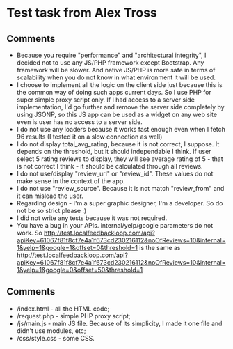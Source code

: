 # Test task from Alex Tross
## Comments

* Because you require "performance" and "architectural integrity", I decided not to use any JS/PHP framework except Bootstrap. Any framework will be slower. And native JS/PHP is more safe in terms of scalability when you do not know in what environment it will be used.
* I choose to implement all the logic on the client side just because this is the common way of doing such apps current days. So I use PHP for super simple proxy script only. If I had access to a server side implementation, I'd go further and remove the server side completely by using JSONP, so this JS app can be used as a widget on any web site even is user has no access to a server side.
* I do not use any loaders because it works fast enough even when I fetch 96 results (I tested it on a slow connection as well)
* I do not display total_avg_rating, because it is not correct, I suppose. It depends on the threshold, but it should independable I think. If user select 5 rating reviews to display, they will see average rating of 5 - that is not correct I think - it should be calculated through all reviews.
* I do not use/display "review_url" or "review_id". These values do not make sense in the context of the app.
* I do not use "review_source". Because it is not match "review_from" and it can mislead the user.
* Regarding design - I'm a super graphic designer, I'm a developer. So do not be so strict please :)
* I did not write any tests because it was not required.
* You have a bug in your APIs. internal/yelp/google parameters do not work.
So
http://test.localfeedbackloop.com/api?apiKey=61067f81f8cf7e4a1f673cd230216112&noOfReviews=10&internal=1&yelp=1&google=1&offset=0&threshold=1
is the same as
http://test.localfeedbackloop.com/api?apiKey=61067f81f8cf7e4a1f673cd230216112&noOfReviews=10&internal=1&yelp=1&google=0&offset=50&threshold=1

## Comments

- /index.html - all the HTML code;
- /request.php - simple PHP proxy script;
- /js/main.js - main JS file. Because of its simplicity, I made it one file and didn't use modules, etc;
- /css/style.css - some CSS.